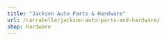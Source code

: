 ```yaml
---
title: "Jackson Auto Parts & Hardware"
url: /carrabelle/jackson-auto-parts-and-hardware/
shop: hardware
---
```

